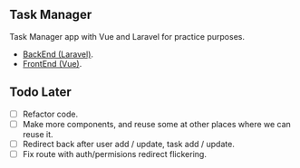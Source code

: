 ## Task Manager

Task Manager app with Vue and Laravel for practice purposes.

- [BackEnd (Laravel)](https://github.com/AivaraST/scoding-todo-laravel).
- [FrontEnd (Vue)](https://github.com/AivaraST/scoding-todo-vue).

## Todo Later
- [ ] Refactor code.
- [ ] Make more components, and reuse some at other places where we can reuse it.
- [ ] Redirect back after user add / update, task add / update.
- [ ] Fix route with auth/permisions redirect flickering.